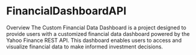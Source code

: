 # FinancialDashboardAPI
Overview
The Custom Financial Data Dashboard is a project designed to provide users with a customized financial data dashboard powered by the Yahoo Finance REST API. This dashboard enables users to access and visualize financial data to make informed investment decisions.

